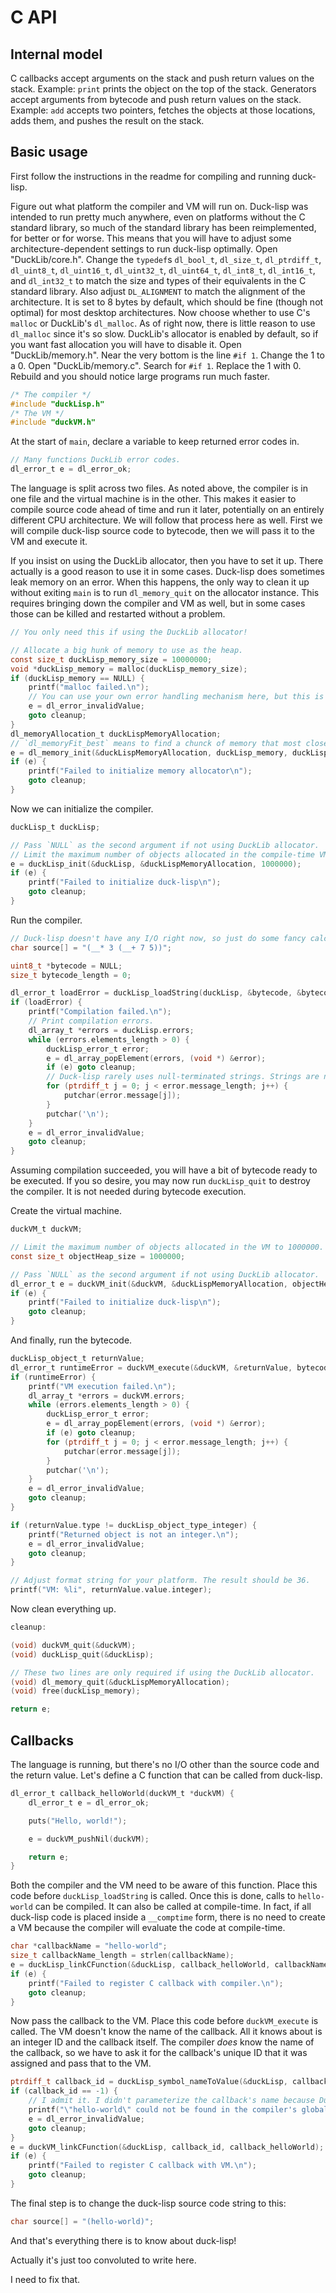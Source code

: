 # C API

## Internal model

C callbacks accept arguments on the stack and push return values on the stack. Example: `print` prints the object on the top of the stack.
Generators accept arguments from bytecode and push return values on the stack. Example: `add` accepts two pointers, fetches the objects at those locations, adds them, and pushes the result on the stack.

## Basic usage

First follow the instructions in the readme for compiling and running duck-lisp.

Figure out what platform the compiler and VM will run on. Duck-lisp was intended to run pretty much anywhere, even on platforms without the C standard library, so much of the standard library has been reimplemented, for better or for worse. This means that you will have to adjust some architecture-dependent settings to run duck-lisp optimally. Open "DuckLib/core.h". Change the `typedef`s `dl_bool_t`, `dl_size_t`, `dl_ptrdiff_t`, `dl_uint8_t`, `dl_uint16_t`, `dl_uint32_t`, `dl_uint64_t`, `dl_int8_t`, `dl_int16_t`, and `dl_int32_t` to match the size and types of their equivalents in the C standard library. Also adjust `DL_ALIGNMENT` to match the alignment of the architecture. It is set to 8 bytes by default, which should be fine (though not optimal) for most desktop architectures. Now choose whether to use C's `malloc` or DuckLib's `dl_malloc`. As of right now, there is little reason to use `dl_malloc` since it's so slow. DuckLib's allocator is enabled by default, so if you want fast allocation you will have to disable it. Open "DuckLib/memory.h". Near the very bottom is the line `#if 1`.  Change the 1 to a 0. Open "DuckLib/memory.c". Search for `#if 1`. Replace the 1 with 0. Rebuild and you should notice large programs run much faster.

```c
/* The compiler */
#include "duckLisp.h"
/* The VM */
#include "duckVM.h"
```

At the start of `main`, declare a variable to keep returned error codes in.

```c
// Many functions DuckLib error codes.
dl_error_t e = dl_error_ok;
```

The language is split across two files. As noted above, the compiler is in one file and the virtual machine is in the other. This makes it easier to compile source code ahead of time and run it later, potentially on an entirely different CPU architecture. We will follow that process here as well. First we will compile duck-lisp source code to bytecode, then we will pass it to the VM and execute it.

If you insist on using the DuckLib allocator, then you have to set it up. There actually is a good reason to use it in some cases. Duck-lisp does sometimes leak memory on an error. When this happens, the only way to clean it up without exiting `main` is to run `dl_memory_quit` on the allocator instance. This requires bringing down the compiler and VM as well, but in some cases those can be killed and restarted without a problem.

```c
// You only need this if using the DuckLib allocator!

// Allocate a big hunk of memory to use as the heap.
const size_t duckLisp_memory_size = 10000000;
void *duckLisp_memory = malloc(duckLisp_memory_size);
if (duckLisp_memory == NULL) {
    printf("malloc failed.\n");
    // You can use your own error handling mechanism here, but this is my code, so we're using `dl_error_t`. ;-)
    e = dl_error_invalidValue;
    goto cleanup;
}
dl_memoryAllocation_t duckLispMemoryAllocation;
// `dl_memoryFit_best` means to find a chunck of memory that most closely fits the specified size.
e = dl_memory_init(&duckLispMemoryAllocation, duckLisp_memory, duckLisp_memory_size, dl_memoryFit_best);
if (e) {
    printf("Failed to initialize memory allocator\n");
    goto cleanup;
}
```

Now we can initialize the compiler.

```c
duckLisp_t duckLisp;

// Pass `NULL` as the second argument if not using DuckLib allocator.
// Limit the maximum number of objects allocated in the compile-time VM to 1000000.
e = duckLisp_init(&duckLisp, &duckLispMemoryAllocation, 1000000);
if (e) {
    printf("Failed to initialize duck-lisp\n");
    goto cleanup;
}
```

Run the compiler.

```c
// Duck-lisp doesn't have any I/O right now, so just do some fancy calculations and return the result.
char source[] = "(__* 3 (__+ 7 5))";

uint8_t *bytecode = NULL;
size_t bytecode_length = 0;

dl_error_t loadError = duckLisp_loadString(duckLisp, &bytecode, &bytecode_length, source, strlen(source));
if (loadError) {
    printf("Compilation failed.\n");
    // Print compilation errors.
    dl_array_t *errors = duckLisp.errors;
    while (errors.elements_length > 0) {
        duckLisp_error_t error;
        e = dl_array_popElement(errors, (void *) &error);
        if (e) goto cleanup;
        // Duck-lisp rarely uses null-terminated strings. Strings are nearly always stored with an associated length.
        for (ptrdiff_t j = 0; j < error.message_length; j++) {
            putchar(error.message[j]);
        }
        putchar('\n');
    }
    e = dl_error_invalidValue;
    goto cleanup;
}
```

Assuming compilation succeeded, you will have a bit of bytecode ready to be executed. If you so desire, you may now run `duckLisp_quit` to destroy the compiler. It is not needed during bytecode execution.

Create the virtual machine.

```c
duckVM_t duckVM;

// Limit the maximum number of objects allocated in the VM to 1000000.
const size_t objectHeap_size = 1000000;

// Pass `NULL` as the second argument if not using DuckLib allocator.
dl_error_t e = duckVM_init(&duckVM, &duckLispMemoryAllocation, objectHeap_size);
if (e) {
    printf("Failed to initialize duck-lisp\n");
    goto cleanup;
}
```

And finally, run the bytecode.

```c
duckLisp_object_t returnValue;
dl_error_t runtimeError = duckVM_execute(&duckVM, &returnValue, bytecode, bytecode_length);
if (runtimeError) {
    printf("VM execution failed.\n");
    dl_array_t *errors = duckVM.errors;
    while (errors.elements_length > 0) {
        duckLisp_error_t error;
        e = dl_array_popElement(errors, (void *) &error);
        if (e) goto cleanup;
        for (ptrdiff_t j = 0; j < error.message_length; j++) {
            putchar(error.message[j]);
        }
        putchar('\n');
    }
    e = dl_error_invalidValue;
    goto cleanup;
}

if (returnValue.type != duckLisp_object_type_integer) {
    printf("Returned object is not an integer.\n");
    e = dl_error_invalidValue;
    goto cleanup;
}

// Adjust format string for your platform. The result should be 36.
printf("VM: %li", returnValue.value.integer);
```

Now clean everything up.

```c
cleanup:

(void) duckVM_quit(&duckVM);
(void) duckLisp_quit(&duckLisp);

// These two lines are only required if using the DuckLib allocator.
(void) dl_memory_quit(&duckLispMemoryAllocation);
(void) free(duckLisp_memory);

return e;
```

## Callbacks

The language is running, but there's no I/O other than the source code and the return value. Let's define a C function that can be called from duck-lisp.

```c
dl_error_t callback_helloWorld(duckVM_t *duckVM) {
    dl_error_t e = dl_error_ok;

    puts("Hello, world!");

    e = duckVM_pushNil(duckVM);

    return e;
}
```

Both the compiler and the VM need to be aware of this function. Place this code before `duckLisp_loadString` is called. Once this is done, calls to `hello-world` can be compiled. It can also be called at compile-time. In fact, if all duck-lisp code is placed inside a `__comptime` form, there is no need to create a VM because the compiler will evaluate the code at compile-time.

```c
char *callbackName = "hello-world";
size_t callbackName_length = strlen(callbackName);
e = duckLisp_linkCFunction(&duckLisp, callback_helloWorld, callbackName_length);
if (e) {
    printf("Failed to register C callback with compiler.\n");
    goto cleanup;
}
```

Now pass the callback to the VM. Place this code before `duckVM_execute` is called. The VM doesn't know the name of the callback. All it knows about is an integer ID and the callback itself. The compiler *does* know the name of the callback, so we have to ask it for the callback's unique ID that it was assigned and pass that to the VM.

```c
ptrdiff_t callback_id = duckLisp_symbol_nameToValue(&duckLisp, callbackName, callbackName_length);
if (callback_id == -1) {
    // I admit it. I didn't parameterize the callback's name because DuckLib's strings are hard to work with.
    printf("\"hello-world\" could not be found in the compiler's global environment.\n");
    e = dl_error_invalidValue;
    goto cleanup;
}
e = duckVM_linkCFunction(&duckLisp, callback_id, callback_helloWorld);
if (e) {
    printf("Failed to register C callback with VM.\n");
    goto cleanup;
}
```

The final step is to change the duck-lisp source code string to this:

```c
char source[] = "(hello-world)";
```

And that's everything there is to know about duck-lisp!

Actually it's just too convoluted to write here.

I need to fix that.
